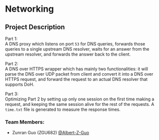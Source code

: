 # Networking

## Project Description
Part 1: <br />
A DNS proxy which listens on port `53` for DNS queries, forwards those queries to a single upstream DNS resolver, waits for an answer from the upstream resolver, and forwards the answer back to the client.

Part 2: <br />
A DNS over HTTPS wrapper which has mainly two functionalities: it will parse the DNS over UDP packet from client and convert it into a DNS over HTTPS request, and forward the request to an actual DNS resolver that supports DoH.

Part 3: <br />
Optimizing Part 2 by setting up only one session on the first time making a request, and keeping the same session alive for the rest of the requests. A `time.txt` file is generated to measure the response times.

### Team Members:
- Zunran Guo (ZGU682) [@Albert-Z-Guo](https://github.com/Albert-Z-Guo)
